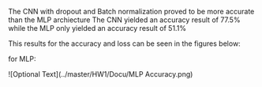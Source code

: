 The CNN with dropout and Batch normalization proved to be more accurate than the MLP archiecture 
The CNN yielded an accuracy result of 77.5% while the MLP only yielded an accuracy result of 51.1%

This results for the accuracy and loss can be seen in the figures below: 

for MLP:

![Optional Text](../master/HW1/Docu/MLP Accuracy.png)
